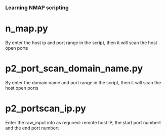 ### Learning NMAP scripting ###

# n_map.py
By enter the host ip and port range in the script, then it will scan the host open ports

# p2_port_scan_domain_name.py
By enter the domain name and port range in the script, then it will scan the host open ports

# p2_portscan_ip.py
Enter the raw_input info as required: remote host IP, the start port numbert and the end port numbert
